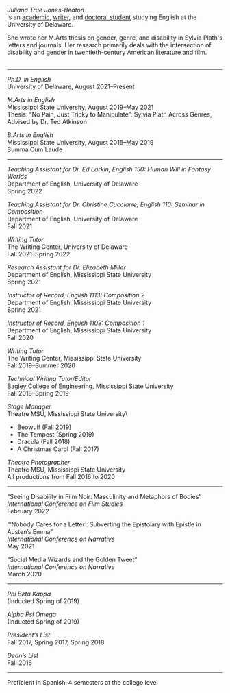 *Juliana True Jones-Beaton*\
is an [academic](https://juliana.beaton.page/assets/Juliana%20True%20Jones-Beaton%20CV.pdf), [writer](https://twitter.com/JulianaTrueJB), and [doctoral student](https://www.english.udel.edu/people/jtrue) studying English at the University of Delaware.

She wrote her M.Arts thesis on gender, genre, and disability in Sylvia Plath's letters and journals. Her research primarily deals with the intersection of disability and gender in twentieth-century American literature and film.<br><br>

---

*Ph.D. in English*\
University of Delaware, August 2021–Present

*M.Arts in English*\
Mississippi State University, August 2019–May 2021\
Thesis: “No Pain, Just Tricky to Manipulate”: Sylvia Plath Across Genres, Advised by Dr. Ted Atkinson

*B.Arts in English*\
Mississippi State University, August 2016–May 2019\
Summa Cum Laude

---

*Teaching Assistant for Dr. Ed Larkin, English 150: Human Will in Fantasy Worlds*\
Department of English, University of Delaware\
Spring 2022

*Teaching Assistant for Dr. Christine Cucciarre, English 110: Seminar in Composition*\
Department of English, University of Delaware\
Fall 2021

*Writing Tutor*\
The Writing Center, University of Delaware\
Fall 2021–Spring 2022

*Research Assistant for Dr. Elizabeth Miller*\
Department of English, Mississippi State University\
Spring 2021

*Instructor of Record, English 1113: Composition 2*\
Department of English, Mississippi State University\
Spring 2021

*Instructor of Record, English 1103: Composition 1*\
Department of English, Mississippi State University\
Fall 2020

*Writing Tutor*\
The Writing Center, Mississippi State University\
Fall 2019–Summer 2020

*Technical Writing Tutor/Editor*\
Bagley College of Engineering, Mississippi State University\
Fall 2018–Spring 2019

*Stage Manager*\
Theatre MSU, Mississippi State University\

- Beowulf (Fall 2019)
- The Tempest (Spring 2019)
- Dracula (Fall 2018)
- A Christmas Carol (Fall 2017)

*Theatre Photographer*\
Theatre MSU, Mississippi State University\
All productions from Fall 2016 to 2020

---

“Seeing Disability in Film Noir: Masculinity and Metaphors of Bodies”\
*International Conference on Film Studies*\
February 2022

“‘Nobody Cares for a Letter’: Subverting the Epistolary with Epistle in Austen’s Emma”\
*International Conference on Narrative*\
May 2021

“Social Media Wizards and the Golden Tweet”\
*International Conference on Narrative*\
March 2020

---

*Phi Beta Kappa*\
(Inducted Spring of 2019)

*Alpha Psi Omega*\
(Inducted Spring of 2019)

*President’s List*\
Fall 2017, Spring 2017, Spring 2018

*Dean’s List*\
Fall 2016

---

Proficient in Spanish–4 semesters at the college level